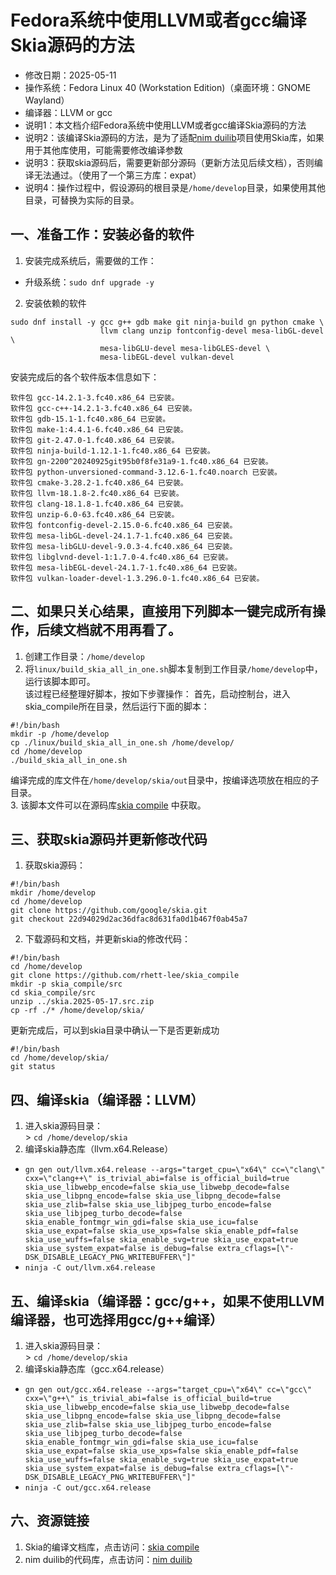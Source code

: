 # Fedora系统中使用LLVM或者gcc编译Skia源码的方法 - 修改日期：2025-05-11 - 操作系统：Fedora Linux 40 (Workstation Edition)（桌面环境：GNOME Wayland） - 编译器：LLVM or gcc - 说明1：本文档介绍Fedora系统中使用LLVM或者gcc编译Skia源码的方法 - 说明2：该编译Skia源码的方法，是为了适配[nim duilib](https://github.com/rhett-lee/nim_duilib)项目使用Skia库，如果用于其他库使用，可能需要修改编译参数 - 说明3：获取skia源码后，需要更新部分源码（更新方法见后续文档），否则编译无法通过。（使用了一个第三方库：expat） - 说明4：操作过程中，假设源码的根目录是`/home/develop`目录，如果使用其他目录，可替换为实际的目录。## 一、准备工作：安装必备的软件1. 安装完成系统后，需要做的工作：    - 升级系统：`sudo dnf upgrade -y`  2. 安装依赖的软件```sudo dnf install -y gcc g++ gdb make git ninja-build gn python cmake \                    llvm clang unzip fontconfig-devel mesa-libGL-devel \                    mesa-libGLU-devel mesa-libGLES-devel \                    mesa-libEGL-devel vulkan-devel ```安装完成后的各个软件版本信息如下：```软件包 gcc-14.2.1-3.fc40.x86_64 已安装。软件包 gcc-c++-14.2.1-3.fc40.x86_64 已安装。软件包 gdb-15.1-1.fc40.x86_64 已安装。软件包 make-1:4.4.1-6.fc40.x86_64 已安装。软件包 git-2.47.0-1.fc40.x86_64 已安装。软件包 ninja-build-1.12.1-1.fc40.x86_64 已安装。软件包 gn-2200^20240925git95b0f8fe31a9-1.fc40.x86_64 已安装。软件包 python-unversioned-command-3.12.6-1.fc40.noarch 已安装。软件包 cmake-3.28.2-1.fc40.x86_64 已安装。软件包 llvm-18.1.8-2.fc40.x86_64 已安装。软件包 clang-18.1.8-1.fc40.x86_64 已安装。软件包 unzip-6.0-63.fc40.x86_64 已安装。软件包 fontconfig-devel-2.15.0-6.fc40.x86_64 已安装。软件包 mesa-libGL-devel-24.1.7-1.fc40.x86_64 已安装。软件包 mesa-libGLU-devel-9.0.3-4.fc40.x86_64 已安装。软件包 libglvnd-devel-1:1.7.0-4.fc40.x86_64 已安装。软件包 mesa-libEGL-devel-24.1.7-1.fc40.x86_64 已安装。软件包 vulkan-loader-devel-1.3.296.0-1.fc40.x86_64 已安装。```## 二、如果只关心结果，直接用下列脚本一键完成所有操作，后续文档就不用再看了。1. 创建工作目录：`/home/develop`    2. 将`linux/build_skia_all_in_one.sh`脚本复制到工作目录`/home/develop`中，运行该脚本即可。       该过程已经整理好脚本，按如下步骤操作：   首先，启动控制台，进入skia_compile所在目录，然后运行下面的脚本：    ```#!/bin/bashmkdir -p /home/developcp ./linux/build_skia_all_in_one.sh /home/develop/cd /home/develop./build_skia_all_in_one.sh```   编译完成的库文件在`/home/develop/skia/out`目录中，按编译选项放在相应的子目录。    3. 该脚本文件可以在源码库[skia compile](https://github.com/rhett-lee/skia_compile) 中获取。## 三、获取skia源码并更新修改代码1. 获取skia源码：    ```#!/bin/bashmkdir /home/develop  cd /home/developgit clone https://github.com/google/skia.gitgit checkout 22d94029d2ac36dfac8d631fa0d1b467f0ab45a7```2. 下载源码和文档，并更新skia的修改代码：    ```#!/bin/bashcd /home/developgit clone https://github.com/rhett-lee/skia_compilemkdir -p skia_compile/srccd skia_compile/srcunzip ../skia.2025-05-17.src.zipcp -rf ./* /home/develop/skia/``` 更新完成后，可以到skia目录中确认一下是否更新成功```#!/bin/bashcd /home/develop/skia/git status``` ## 四、编译skia（编译器：LLVM）1. 进入skia源码目录：    \> `cd /home/develop/skia`2. 编译skia静态库（llvm.x64.Release） - `gn gen out/llvm.x64.release --args="target_cpu=\"x64\" cc=\"clang\" cxx=\"clang++\" is_trivial_abi=false is_official_build=true skia_use_libwebp_encode=false skia_use_libwebp_decode=false skia_use_libpng_encode=false skia_use_libpng_decode=false skia_use_zlib=false skia_use_libjpeg_turbo_encode=false skia_use_libjpeg_turbo_decode=false skia_enable_fontmgr_win_gdi=false skia_use_icu=false skia_use_expat=false skia_use_xps=false skia_enable_pdf=false skia_use_wuffs=false skia_enable_svg=true skia_use_expat=true skia_use_system_expat=false is_debug=false extra_cflags=[\"-DSK_DISABLE_LEGACY_PNG_WRITEBUFFER\"]"`     - `ninja -C out/llvm.x64.release` ## 五、编译skia（编译器：gcc/g++，如果不使用LLVM编译器，也可选择用gcc/g++编译）1. 进入skia源码目录：    \> `cd /home/develop/skia`2. 编译skia静态库（gcc.x64.release） - `gn gen out/gcc.x64.release --args="target_cpu=\"x64\" cc=\"gcc\" cxx=\"g++\" is_trivial_abi=false is_official_build=true skia_use_libwebp_encode=false skia_use_libwebp_decode=false skia_use_libpng_encode=false skia_use_libpng_decode=false skia_use_zlib=false skia_use_libjpeg_turbo_encode=false skia_use_libjpeg_turbo_decode=false skia_enable_fontmgr_win_gdi=false skia_use_icu=false skia_use_expat=false skia_use_xps=false skia_enable_pdf=false skia_use_wuffs=false skia_enable_svg=true skia_use_expat=true skia_use_system_expat=false is_debug=false extra_cflags=[\"-DSK_DISABLE_LEGACY_PNG_WRITEBUFFER\"]"`     - `ninja -C out/gcc.x64.release`## 六、资源链接1. Skia的编译文档库，点击访问：[skia compile](https://github.com/rhett-lee/skia_compile) 2. nim duilib的代码库，点击访问：[nim duilib](https://github.com/rhett-lee/nim_duilib) 
